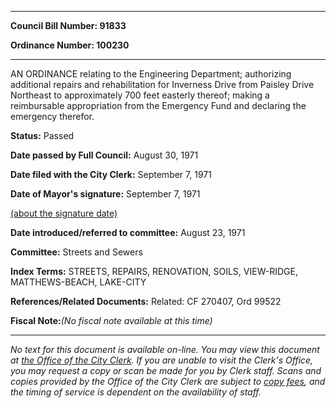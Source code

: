 

********

**Council Bill Number: 91833**
   
**Ordinance Number: 100230**
********

 AN ORDINANCE relating to the Engineering Department; authorizing additional repairs and rehabilitation for Inverness Drive from Paisley Drive Northeast to approximately 700 feet easterly thereof; making a reimbursable appropriation from the Emergency Fund and declaring the emergency therefor.

**Status:** Passed
   
**Date passed by Full Council:** August 30, 1971
   
**Date filed with the City Clerk:** September 7, 1971
   
**Date of Mayor's signature:** September 7, 1971
   
[(about the signature date)](/~public/approvaldate.htm)
   
   
   
**Date introduced/referred to committee:** August 23, 1971
   
**Committee:** Streets and Sewers
   
   
**Index Terms:** STREETS, REPAIRS, RENOVATION, SOILS, VIEW-RIDGE, MATTHEWS-BEACH, LAKE-CITY

**References/Related Documents:** Related: CF 270407, Ord 99522

**Fiscal Note:**_(No fiscal note available at this time)_
********

_No text for this document is available on-line. You may view this document at [the Office of the City Clerk](http://www.seattle.gov/leg/clerk/contactUs.htm). If you are unable to visit the Clerk's Office, you may request a copy or scan be made for you by Clerk staff. Scans and copies provided by the Office of the City Clerk are subject to [copy fees](http://clerk.seattle.gov/~public/clerkfees.htm), and the timing of service is dependent on the availability of staff._

